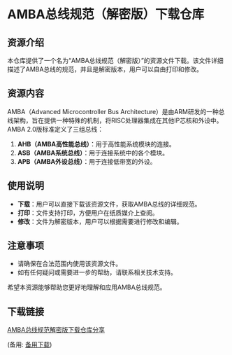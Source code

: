 # AMBA总线规范（解密版）下载仓库

## 资源介绍

本仓库提供了一个名为“AMBA总线规范（解密版）”的资源文件下载。该文件详细描述了AMBA总线的规范，并且是解密版本，用户可以自由打印和修改。

## 资源内容

AMBA（Advanced Microcontroller Bus Architecture）是由ARM研发的一种总线架构，旨在提供一种特殊的机制，将RISC处理器集成在其他IP芯核和外设中。AMBA 2.0版标准定义了三组总线：

1. **AHB（AMBA高性能总线）**：用于高性能系统模块的连接。
2. **ASB（AMBA系统总线）**：用于连接系统中的各个模块。
3. **APB（AMBA外设总线）**：用于连接低带宽的外设。

## 使用说明

- **下载**：用户可以直接下载该资源文件，获取AMBA总线的详细规范。
- **打印**：文件支持打印，方便用户在纸质媒介上查阅。
- **修改**：文件为解密版本，用户可以根据需要进行修改和编辑。

## 注意事项

- 请确保在合法范围内使用该资源文件。
- 如有任何疑问或需要进一步的帮助，请联系相关技术支持。

希望本资源能够帮助您更好地理解和应用AMBA总线规范。

## 下载链接
[AMBA总线规范解密版下载仓库分享](https://pan.quark.cn/s/52d1193bc76e) 

(备用: [备用下载](https://pan.baidu.com/s/1WXTQh3aJt6SBZYSySEfpeA?pwd=1234))
